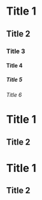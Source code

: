 # Title 1

## Title 2

### Title 3

#### Title 4

##### Title 5

###### Title 6

Title 1
=======

Title 2
-------

# Title 1 #

## Title 2 ##